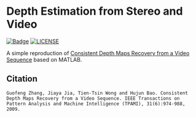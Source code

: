 # Depth Estimation from Stereo and Video

[![Badge](https://img.shields.io/badge/link-996.icu-%23FF4D5B.svg?style=flat-square)](https://996.icu/#/en_US)
[![LICENSE](https://img.shields.io/badge/license-Anti%20996-blue.svg?style=flat-square)](https://github.com/996icu/996.ICU/blob/master/LICENSE)

A simple reproduction of [Consistent Depth Maps Recovery from a Video Sequence](http://www.cad.zju.edu.cn/home/bao/pub/Consistent_Depth_Maps_Recovery_from_a_Video_Sequence.pdf) based on MATLAB.

## Citation

    Guofeng Zhang, Jiaya Jia, Tien-Tsin Wong and Hujun Bao. Consistent Depth Maps Recovery from a Video Sequence. IEEE Transactions on Pattern Analysis and Machine Intelligence (TPAMI), 31(6):974-988, 2009.
